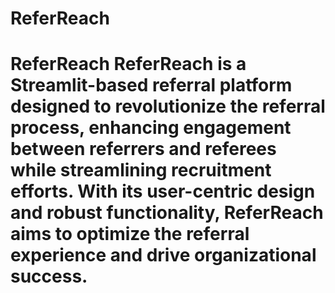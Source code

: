 # ReferReach
# ReferReach  ReferReach is a Streamlit-based referral platform designed to revolutionize the referral process, enhancing engagement between referrers and referees while streamlining recruitment efforts. With its user-centric design and robust functionality, ReferReach aims to optimize the referral experience and drive organizational success.  
